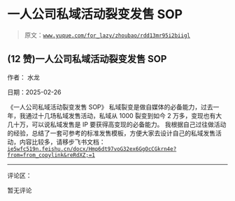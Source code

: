 # 一人公司私域活动裂变发售 SOP

> 原文：[`www.yuque.com/for_lazy/zhoubao/rdd13mr95i2biigl`](https://www.yuque.com/for_lazy/zhoubao/rdd13mr95i2biigl)

## (12 赞)一人公司私域活动裂变发售 SOP

作者： 水龙

日期：2025-02-26

《一人公司私域活动裂变发售 SOP》
私域裂变是做自媒体的必备能力，过去一年，我通过十几场私域发售活动，私域从 1000 裂变到如今 2 万多，变现也有大几十万，可以说私域发售是 IP 要获得高变现的必备能力。
我根据自己过往做活动的经验，总结了一套可参考的标准发售模板，方便大家去设计自己的私域发售活动，内容比较多，请移步飞书文档： [`ie5wfc519n.feishu.cn/docx/Hmp6dt97voG32ex6GgOcCGkrn4e?from=from_copylink&reRdXZ;=1`](https://ie5wfc519n.feishu.cn/docx/Hmp6dt97voG32ex6GgOcCGkrn4e?from=from_copylink&reRdXZ;=1)

* * *

评论区：

暂无评论